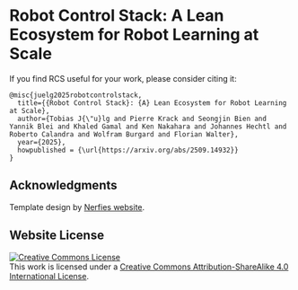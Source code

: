 # Robot Control Stack: A Lean Ecosystem for Robot Learning at Scale


If you find RCS useful for your work, please consider citing it:
```
@misc{juelg2025robotcontrolstack,
  title={{Robot Control Stack}: {A} Lean Ecosystem for Robot Learning at Scale}, 
  author={Tobias J{\"u}lg and Pierre Krack and Seongjin Bien and Yannik Blei and Khaled Gamal and Ken Nakahara and Johannes Hechtl and Roberto Calandra and Wolfram Burgard and Florian Walter},
  year={2025},
  howpublished = {\url{https://arxiv.org/abs/2509.14932}}
}
```

## Acknowledgments
Template design by [Nerfies website](https://nerfies.github.io).

## Website License
<a rel="license" href="http://creativecommons.org/licenses/by-sa/4.0/"><img alt="Creative Commons License" style="border-width:0" src="https://i.creativecommons.org/l/by-sa/4.0/88x31.png" /></a><br />This work is licensed under a <a rel="license" href="http://creativecommons.org/licenses/by-sa/4.0/">Creative Commons Attribution-ShareAlike 4.0 International License</a>.

